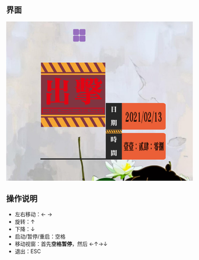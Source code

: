 
## 界面

![ui](image/ui.png)

## 操作说明

* 左右移动：← →
* 旋转：↑
* 下降：↓
* 启动/暂停/重启：空格
* 移动视窗：首先**空格暂停**，然后 ←↑→↓
* 退出：ESC